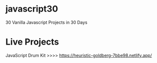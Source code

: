 # javascript30
30 Vanilla Javascript Projects in 30 Days

# Live Projects

JavaScript Drum Kit  >>>> https://heuristic-goldberg-7bbe98.netlify.app/
